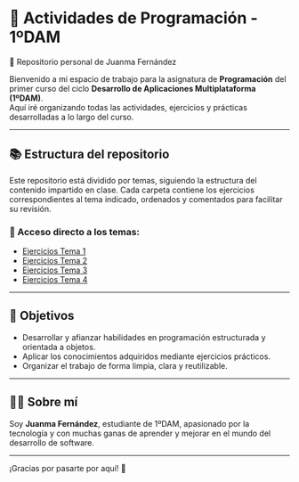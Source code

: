 # 🧠 Actividades de Programación - 1ºDAM  
📁 Repositorio personal de Juanma Fernández

Bienvenido a mi espacio de trabajo para la asignatura de **Programación** del primer curso del ciclo **Desarrollo de Aplicaciones Multiplataforma (1ºDAM)**.  
Aquí iré organizando todas las actividades, ejercicios y prácticas desarrolladas a lo largo del curso.

---

## 📚 Estructura del repositorio

Este repositorio está dividido por temas, siguiendo la estructura del contenido impartido en clase. Cada carpeta contiene los ejercicios correspondientes al tema indicado, ordenados y comentados para facilitar su revisión.

### 🔗 Acceso directo a los temas:

- [Ejercicios Tema 1](./src/tema_1/)
- [Ejercicios Tema 2](./src/tema_2/)
- [Ejercicios Tema 3](./src/tema_3/)
- [Ejercicios Tema 4](./src/tema_4/)

---

## 📌 Objetivos

- Desarrollar y afianzar habilidades en programación estructurada y orientada a objetos.
- Aplicar los conocimientos adquiridos mediante ejercicios prácticos.
- Organizar el trabajo de forma limpia, clara y reutilizable.

---

## 🧑‍💻 Sobre mí

Soy **Juanma Fernández**, estudiante de 1ºDAM, apasionado por la tecnología y con muchas ganas de aprender y mejorar en el mundo del desarrollo de software.

---

¡Gracias por pasarte por aquí! 🚀  
